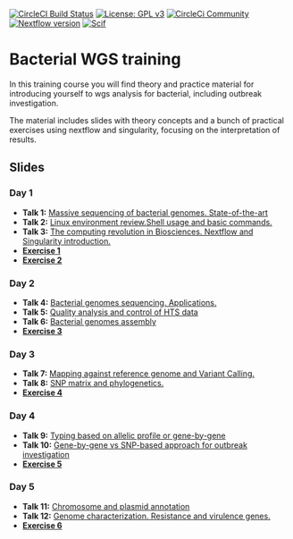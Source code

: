 [![CircleCI Build Status](https://circleci.com/gh/circleci/circleci-docs.svg?style=shield)](https://circleci.com/gh/BU-ISCIII/nextflow-scif) [![License: GPL v3](https://img.shields.io/badge/License-GPL%20v3-blue.svg)](https://www.gnu.org/licenses/gpl-3.0) [![CircleCi Community](https://img.shields.io/badge/community-CircleCI%20Discuss-343434.svg)](https://discuss.circleci.com) [![Nextflow version](https://img.shields.io/badge/nextflow->0.29.0-green.svg)](http://nextflow.io) [![Scif](https://img.shields.io/badge/Filesystem-Scientific-brightgreen.svg)](https://sci-f.github.io)

# Bacterial WGS training
In this training course you will find theory and practice material for introducing yourself to wgs analysis for bacterial, including outbreak investigation.

The material includes slides with theory concepts and a bunch of practical exercises using nextflow and singularity, focusing on the interpretation of results.

## Slides
### Day 1
- **Talk 1:** [Massive sequencing of bacterial genomes. State-of-the-art](slides/talk1/curso_SeqGenBac_session1.1_Introduccion_ICuesta_v3.pdf)
- **Talk 2:** [Linux environment review.Shell usage and basic commands.](slides/talk2/curso_SeqGenBac_session1.2_linux.pdf)
- **Talk 3:** [The computing revolution in Biosciences. Nextflow and Singularity introduction.](slides/talk3/curso_SeqGenBac_session1.3_ChangingComputingParadigm.pdf)
- [**Exercise 1**](exercises/00_SetUp.md)
- [**Exercise 2**](exercises/01_LinuxNextflowSingularity.md)

### Day 2
- **Talk 4:** [Bacterial genomes sequencing. Applications.](slides/talk4/curso_SeqGenBac_session2.1_xx.pdf)
- **Talk 5:** [Quality analysis and control of HTS data](slides/talk5/curso_SeqGenBac_session2.2_quality_assesment.pdf)
- **Talk 6:** [Bacterial genomes assembly](slides/talk6/curso_SeqGenBac_session2.3_assembly.pdf)
- [**Exercise 3**](exercises/02_QualityAndAssembly.md)

### Day 3
- **Talk 7:** [Mapping against reference genome and Variant Calling.](slides/talk7/curso_SeqGenBac_session3.1_MappingAndVariantCalling.pdf)
- **Talk 8:** [SNP matrix and phylogenetics.](slides/talk8/curso_SeqGenBac_session3.2_SNPMatrixAndPhylogenetics.pdf)
- [**Exercise 4**](exercises/03_outbreakSNP.md)

### Day 4
- **Talk 9:** [Typing based on allelic profile or gene-by-gene](slides/talk9/curso_SeqGenBac_session4.1_xx.pdf)
- **Talk 10:** [Gene-by-gene vs SNP-based approach for outbreak investigation](slides/talk10/curso_SeqGenBac_session4.2_GeneByGenevsSNPs.pdf)
- [**Exercise 5**](exercises/04_outbreakcgMLST.md)

### Day 5
- **Talk 11:** [Chromosome and plasmid annotation](slides/talk11/curso_SeqGenBac_session5.1_xx.pdf)
- **Talk 12:** [Genome characterization. Resistance and virulence genes.](slides/talk12/curso_SeqGenBac_session5.2_xx.pdf)
- [**Exercise 6**](exercises/05_annotation.md)
